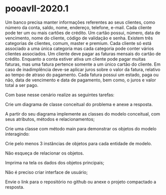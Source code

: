 # pooavII-2020.1

Um banco precisa manter informações referentes ao seus clientes, como número da conta, saldo, nome, endereço, telefone, e-mail. Cada cliente pode ter um ou mais cartões de crédito. Um cartão possui, número, data de vencimento, nome do cliente, código de validação e senha. Existem três categorias de clientes, comum, master e premium. Cada cliente só está associado a uma única categoria mas cada categoria pode conter vários clientes associados. Um cliente deve pagar as faturas mensais do cartão de crédito. Enquanto a conta estiver ativa um cliente pode pagar muitas faturas, mas uma fatura pertence somente a um único cartão do cliente. Em caso de inadimplência deve-se aplicar juros sobre o valor da fatura, relativo ao tempo de atraso do pagamento. Cada fatura possui um estado, paga ou não, data de vencimento e data de pagamento, bem como, o juros e valor total a ser pago. 

 

Com base nesse cenário realize as seguintes tarefas:

 

Crie um diagrama de classe conceitual do problema e anexe a resposta.

A partir do seu diagrama implemente as classes do modelo conceitual, com seus atributos, métodos e relacionamentos;

Crie uma classe com método main para demonstrar os objetos do modelo interagindo:

Crie pelo menos 3 instâncias de objetos para cada entidade de modelo. 

Não esqueça de relacionar os objetos. 

Imprima na tela os dados dos objetos principais;

Não é preciso criar interface de usuário;

Envie o link para o repositório no github ou anexe o projeto compactado a resposta.
